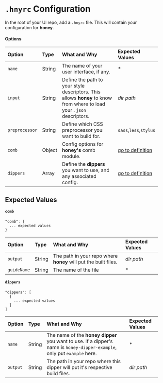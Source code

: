 # `.hnyrc` Configuration

In the root of your UI repo, add a `.hnyrc` file. This will contain your configuration for **honey**.

#### Options

| Option | Type | What and Why | Expected Values |
| :--- | :--- | :--- | :--- |
| `name` | String | The name of your user interface, if any. | * |
| `input` | String | Define the path to your style descriptors. This allows **honey** to know from where to load your `.json` descriptors. | *dir path* |
| `preprocessor` | String | Define which CSS preprocessor you want to build for. | `sass`,`less`,`stylus` |
| `comb` | Object | Config options for **honey's** comb module. | [go to definition](#comb) |
| `dippers` | Array | Define the **dippers** you want to use, and any associated config. | [go to definition](#dippers) |

## Expected Values

#### `comb`

    "comb": {
      ... expected values
    }

| Option | Type | What and Why | Expected Values |
| :--- | :--- | :--- | :--- |
| `output` | String | The path in your repo where **honey** will put the built files. | *dir path* |
| `guideName` | String | The name of the file | * |

#### `dippers`

    "dippers": [
      {
        ... expected values
      }
    ]

| Option | Type | What and Why | Expected Values |
| :--- | :--- | :--- | :--- |
| `name` | String | The name of the **honey dipper** you want to use. If a dipper's name is `honey-dipper-example`, only put `example` here. | * |
| `output` | String | The path in your repo where this dipper will put it's respective build files. | *dir path* | 
